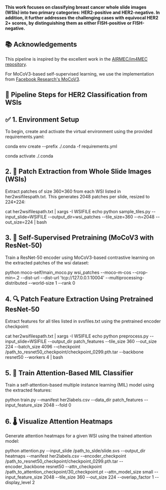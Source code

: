 **This work focuses on classifying breast cancer whole slide images (WSIs) into two primary categories: HER2-positive and HER2-negative. In addition, it further addresses the challenging cases with equivocal HER2 2+ scores, by distinguishing them as either FISH-positive or FISH-negative.**

## 📚 Acknowledgements
This pipeline is inspired by the excellent work in the [AIRMEC/im4MEC repository](https://github.com/AIRMEC/im4MEC/tree/main).

For MoCoV3-based self-supervised learning, we use the implementation from [Facebook Research's MoCoV3](https://github.com/facebookresearch/moco-v3).


## 🔄 Pipeline Steps for HER2 Classification from WSIs

## ✅ 1. Environment Setup
To begin, create and activate the virtual environment using the provided requirements.yaml:

conda env create --prefix ./.conda -f requirements.yml

conda activate ./.conda

## 2. 🧩 Patch Extraction from Whole Slide Images (WSIs)
Extract patches of size 360×360 from each WSI listed in her2wsifilespath.txt. This generates 2048 patches per slide, resized to 224×224:

cat her2wsifilespath.txt | xargs -I WSIFILE echo python sample_tiles.py --input_slide=WSIFILE --output_dir=wsi_patches --tile_size=360 --n=2048 --out_size=224 | bash

## 3. 🧠 Self-Supervised Pretraining (MoCoV3 with ResNet-50)
Train a ResNet-50 encoder using MoCoV3-based contrastive learning on the extracted patches of the wsi dataset:

python moco-self/main_moco.py wsi_patches --moco-m-cos --crop-min=.2 --dist-url --dist-url 'tcp://127.0.0.1:10004' --multiprocessing-distributed --world-size 1 --rank 0

## 4. 🔍 Patch Feature Extraction Using Pretrained ResNet-50
Extract features for all tiles listed in svsfiles.txt using the pretrained encoder checkpoint:

cat her2wsifilespath.txt | xargs -I WSIFILE echo python preprocess.py --input_slide=WSIFILE --output_dir patch_features --tile_size 360 --out_size 224 --batch_size 4096 --checkpoint /path_to_resnet50_checkpoint/checkpoint_0299.pth.tar --backbone resnet50 --workers 4 | bash

## 5. 🧪 Train Attention-Based MIL Classifier
Train a self-attention-based multiple instance learning (MIL) model using the extracted features:

python train.py --manifest her2labels.csv --data_dir patch_features --input_feature_size 2048 --fold 0

## 6. 🌡️ Visualize Attention Heatmaps
Generate attention heatmaps for a given WSI using the trained attention model:

python attention.py --input_slide /path_to_slde/slide.svs --output_dir heatmaps --manifest her2labels.csv --encoder_checkpoint /path_to_resnet50_checkpoint/checkpoint_0299.pth.tar --encoder_backbone resnet50 --attn_checkpoint /path_to_attention_checkpoint/30_checkpoint.pt --attn_model_size small --input_feature_size 2048 --tile_size 360 --out_size 224 --overlap_factor 1 --display_level 2
